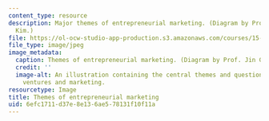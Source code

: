 ```yaml
---
content_type: resource
description: Major themes of entrepreneurial marketing. (Diagram by Prof. Jin Gyo
  Kim.)
file: https://ol-ocw-studio-app-production.s3.amazonaws.com/courses/15-835-entrepreneurial-marketing-spring-2002/6efc1711d37e8e136ae578131f10f11a_15-835s02.jpg
file_type: image/jpeg
image_metadata:
  caption: Themes of entrepreneurial marketing. (Diagram by Prof. Jin Gyo Kim.)
  credit: ''
  image-alt: An illustration containing the central themes and questions of entrepreneurial
    ventures and marketing.
resourcetype: Image
title: Themes of entrepreneurial marketing
uid: 6efc1711-d37e-8e13-6ae5-78131f10f11a
---
```

